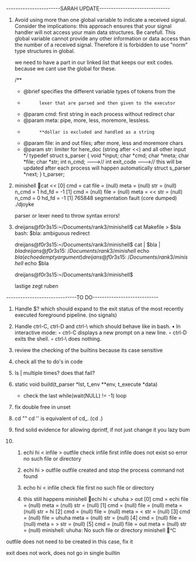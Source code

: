 -----------------------SARAH UPDATE------------------------------

1) 
    Avoid using more than one global variable to indicate a received signal. Consider
    the implications: this approach ensures that your signal handler will not access your
    main data structures.
    Be carefull. This global variable cannot provide any other
    information or data access than the number of a received signal.
    Therefore it is forbidden to use "norm" type structures in global.

    we need to have a part in our linked list that keeps our exit codes. because we cant use the global for these.

    /**
    * @brief	specifies the different variable types of tokens from the
    * 			lexer that are parsed and then given to the executor
    * @param	cmd: first string in each process without redirect char
    * @param	meta: pipe, more, less, moremore, lessless. 
    * 			**dollar is excluded and handled as a string
    * @param	file: in and out files; after more, less and moremore chars
    * @param	str:  limiter for here_doc (string after <<) and all other input
    */
    typedef struct s_parser
    {
        void				*input;
        char				*cmd;
        char				*meta;
        char				*file;
        char				*str;
        int					n_cmd;
        --->// int					exit_code 
        --->// this will be updated after each process will happen automatically
        struct s_parser		*next;
    }				t_parser;

2) 
    minishell 🍌cat <<
    [0]      cmd = cat      file = (null)   meta = (null)   str = (null)    n_cmd = 1  hd_fd = -1
    [1]      cmd = (null)   file = (null)   meta = <<       str = (null)    n_cmd = 0  hd_fd = -1
    [1]    765848 segmentation fault (core dumped)  ./djoyke

    parser or lexer need to throw syntax errors!

3) 
    dreijans@f0r3s15:~/Documents/rank3/minishell$ cat Makefile > $bla
    bash: $bla: ambiguous redirect

    dreijans@f0r3s15:~/Documents/rank3/minishell$ cat | $bla | $bla
    dreijans@f0r3s15:~/Documents/rank3/minishell$ echo $bla (echoed empty argument)
    dreijans@f0r3s15:~/Documents/rank3/minishell$ echo $bla

    dreijans@f0r3s15:~/Documents/rank3/minishell$

    lastige zegt ruben 

------------------------------TO DO----------------------------

1) 
    Handle $? which should expand to the exit status of the most recently executed foreground pipeline. (no signals)

2) 
    Handle ctrl-C, ctrl-D and ctrl-\ which should behave like in bash.
    • In interactive mode:
    ◦ ctrl-C displays a new prompt on a new line.
    ◦ ctrl-D exits the shell.
    ◦ ctrl-\ does nothing.

3) 
    review the checking of the builtins because its case sensitive
4) 
    check all the to do's in code

5) 
    ls |
    multiple times? does that fail?

6) 
    static void	build(t_parser *lst, t_env **env, t_execute *data)
     * check the last while(wait(NULL) != -1) loop

7) 
    fix double free in unset

8) 
    cd ""
    cd ''
    is equivalent of cd_. (cd .)

9) 
    find solid evidence for allowing dprintf, if not just change it you lazy bum

10) 
    1)  
        echi hi < infile > outfile
        check infile first
        infile does not exist so error
        no such file or directory
    2)  
        echi hi > outfile
        outfile created and stop the process
        command not found
    3) 
        echo hi < infile
        check file first
        no such file or directory

    4) this still happens
        minishell 🍌echi hi < uhuha > out
[0]      cmd = echi     file = (null)   meta = (null)   str = (null)
[1]      cmd = (null)   file = (null)   meta = (null)   str = hi
[2]      cmd = (null)   file = (null)   meta = <        str = (null)
[3]      cmd = (null)   file = uhuha    meta = (null)   str = (null)
[4]      cmd = (null)   file = (null)   meta = >        str = (null)
[5]      cmd = (null)   file = out      meta = (null)   str = (null)
minishell: uhuha: No such file or directory
minishell 🍌^C

outfile does not need to be created in this case, fix it

exit does not work, does not go in single builtin

